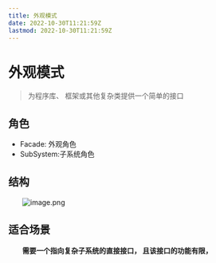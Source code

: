 ```yaml
---
title: 外观模式
date: 2022-10-30T11:21:59Z
lastmod: 2022-10-30T11:21:59Z
---
```


# 外观模式

> 为程序库、 框架或其他复杂类提供一个简单的接口

## 角色

- Facade: 外观角色
- SubSystem:子系统角色

## 结构

　　![image.png](assets/net-img-1602914807774-75634a6f-e238-498a-b0ce-e27f039a9646-20221030124604-ehzp01i.png)

## 适合场景

　　**需要一个指向复杂子系统的直接接口， 且该接口的功能有限，**
